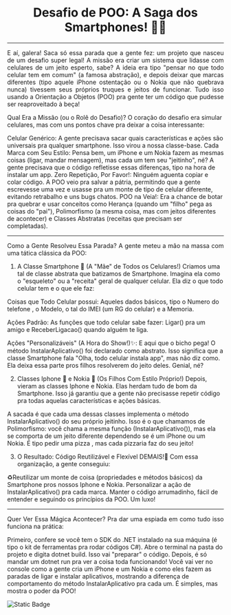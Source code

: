 <h1 align = "center">Desafio de POO: A Saga dos Smartphones! 📱✨</h1>


- - -

<p style="text-align: justify;">E aí, galera! Saca só essa parada que a gente fez: um projeto que nasceu de um desafio super legal! A missão era criar um sistema que lidasse com celulares de um jeito esperto, sabe? A ideia era tipo "pensar no que todo celular tem em comum" (a famosa abstração), e depois deixar que marcas diferentes (tipo aquele iPhone ostentação ou o Nokia que não quebrava nunca) tivessem seus próprios truques e jeitos de funcionar. Tudo isso usando a Orientação a Objetos (POO) pra gente ter um código que pudesse ser reaproveitado à beça!

Qual Era a Missão (ou o Rolê do Desafio)?
O coração do desafio era simular celulares, mas com uns pontos chave pra deixar a coisa interessante:

Celular Genérico: A gente precisava sacar quais características e ações são universais pra qualquer smartphone. Isso virou a nossa classe-base.
Cada Marca com Seu Estilo: Pensa bem, um iPhone e um Nokia fazem as mesmas coisas (ligar, mandar mensagem), mas cada um tem seu "jeitinho", né? A gente precisava que o código refletisse essas diferenças, tipo na hora de instalar um app.
Zero Repetição, Por Favor!: Ninguém aguenta copiar e colar código. A POO veio pra salvar a pátria, permitindo que a gente escrevesse uma vez e usasse pra um monte de tipo de celular diferente, evitando retrabalho e uns bugs chatos.
POO na Veia!: Era a chance de botar pra quebrar e usar conceitos como Herança (quando um "filho" pega as coisas do "pai"), Polimorfismo (a mesma coisa, mas com jeitos diferentes de acontecer) e Classes Abstratas (receitas que precisam ser completadas).</p>

- - -

<p style="text-align: justify;">Como a Gente Resolveu Essa Parada?
A gente meteu a mão na massa com uma tática clássica da POO:

1. A Classe Smartphone 📱 (A "Mãe" de Todos os Celulares!)
Criamos uma tal de classe abstrata que batizamos de Smartphone. Imagina ela como o "esqueleto" ou a "receita" geral de qualquer celular. Ela diz o que todo celular tem e o que ele faz:

Coisas que Todo Celular possui: Aqueles dados básicos, tipo o Numero do telefone , o Modelo, o tal do IMEI (um RG do celular) e a Memoria.

Ações Padrão: As funções que todo celular sabe fazer: Ligar() pra um amigo e ReceberLigacao() quando alguém te liga.

Ações "Personalizáveis" (A Hora do Show!)✨: E aqui que o bicho pega! O método InstalarAplicativo() foi declarado como abstrato. Isso significa que a classe Smartphone fala "Olha, todo celular instala app", mas não diz como. Ela deixa essa parte pros filhos resolverem do jeito deles. Genial, né?

2. Classes Iphone 🍎 e Nokia 🐍 (Os Filhos Com Estilo Próprio!)
Depois, vieram as classes Iphone e Nokia. Elas herdam tudo de bom da Smartphone. Isso já garantiu que a gente não precisasse repetir código pra todas aquelas características e ações básicas.

A sacada é que cada uma dessas classes implementa o método InstalarAplicativo() do seu próprio jeitinho. Isso é o que chamamos de Polimorfismo: você chama a mesma função (InstalarAplicativo()), mas ela se comporta de um jeito diferente dependendo se é um iPhone ou um Nokia. É tipo pedir uma pizza , mas cada pizzaria faz do seu jeito!

3. O Resultado: Código Reutilizável e Flexível DEMAIS!💪
Com essa organização, a gente conseguiu:

♻️Reutilizar um monte de coisa (propriedades e métodos básicos) da Smartphone pros nossos Iphone e Nokia.
Personalizar a ação de InstalarAplicativo() pra cada marca.
Manter o código arrumadinho, fácil de entender e seguindo os princípios da POO. Um luxo!</p>
- - -
<p style="text-align: justify;">Quer Ver Essa Mágica Acontecer?
Pra dar uma espiada em como tudo isso funciona na prática:

Primeiro, confere se você tem o SDK do .NET instalado na sua máquina (é tipo o kit de ferramentas pra rodar códigos C#).
Abre o terminal na pasta do projeto e digita dotnet build. Isso vai "preparar" o código.
Depois, é só mandar um dotnet run pra ver a coisa toda funcionando!
Você vai ver no console como a gente cria um iPhone e um Nokia e como eles fazem as paradas de ligar e instalar aplicativos, mostrando a diferença de comportamento do método InstalarAplicativo pra cada um. É simples, mas mostra o poder da POO!</p>



![Static Badge](https://img.shields.io/badge/Status--black?label=Em%20Desenvolvimento&color=green)
